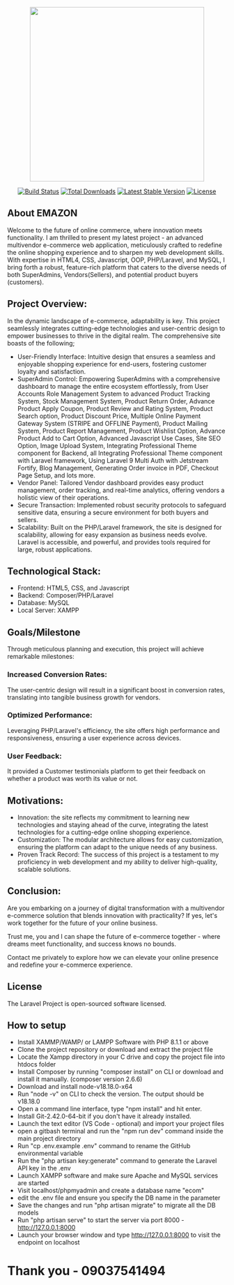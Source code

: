 <p align="center"><a href="#" target="_blank"><img src="https://raw.githubusercontent.com/laravel/art/master/logo-lockup/5%20SVG/2%20CMYK/1%20Full%20Color/laravel-logolockup-cmyk-red.svg" width="400"></a></p>

<p align="center">
<a href="#"><img src="https://travis-ci.org/laravel/framework.svg" alt="Build Status"></a>
<a href="#"><img src="https://img.shields.io/packagist/dt/laravel/framework" alt="Total Downloads"></a>
<a href="#"><img src="https://img.shields.io/packagist/v/laravel/framework" alt="Latest Stable Version"></a>
<a href="#"><img src="https://img.shields.io/packagist/l/laravel/framework" alt="License"></a>
</p>

## About EMAZON 

Welcome to the future of online commerce, where innovation meets functionality. I am thrilled to present my latest project - an advanced multivendor e-commerce web application, meticulously crafted to redefine the online shopping experience and to sharpen my web development skills. With expertise in HTML4, CSS, Javascript, OOP, PHP/Laravel, and MySQL, I bring forth a robust, feature-rich platform that caters to the diverse needs of both SuperAdmins, Vendors(Sellers), and potential product buyers (customers).

## Project Overview:

In the dynamic landscape of e-commerce, adaptability is key. This project seamlessly integrates cutting-edge technologies and user-centric design to empower businesses to thrive in the digital realm. The comprehensive site boasts of the following;

- User-Friendly Interface: Intuitive design that ensures a seamless and enjoyable shopping experience for end-users, fostering customer loyalty and satisfaction.
- SuperAdmin Control: Empowering SuperAdmins with a comprehensive dashboard to manage the entire ecosystem effortlessly, from User Accounts Role Management System to advanced Product Tracking System, Stock Management System, Product Return Order, Advance Product Apply Coupon, Product Review and Rating System, Product Search option, Product Discount Price, Multiple Online Payment Gateway System (STRIPE and OFFLINE Payment), Product Mailing System, Product Report Management, Product Wishlist Option, Advance Product Add to Cart Option, Advanced Javascript Use Cases, Site SEO Option, Image Upload System, Integrating Professional Theme component for Backend, all Integrating Professional Theme component with Laravel framework, Using Laravel 9 Multi Auth with Jetstream Fortify, Blog Management, Generating Order invoice in PDF, Checkout Page Setup, and lots more.
- Vendor Panel: Tailored Vendor dashboard provides easy product management, order tracking, and real-time analytics, offering vendors a holistic view of their operations.
- Secure Transaction: Implemented robust security protocols to safeguard sensitive data, ensuring a secure environment for both buyers and sellers.
- Scalability: Built on the PHP/Laravel framework, the site is designed for scalability, allowing for easy expansion as business needs evolve. Laravel is accessible, and powerful, and provides tools required for large, robust applications.

## Technological Stack:

- Frontend: HTML5, CSS, and Javascript
- Backend: Composer/PHP/Laravel
- Database: MySQL
- Local Server: XAMPP

## Goals/Milestone 

Through meticulous planning and execution, this project will achieve remarkable milestones:

### Increased Conversion Rates: 

The user-centric design will result in a significant boost in conversion rates, translating into tangible business growth for vendors. 


### Optimized Performance:

Leveraging PHP/Laravel's efficiency, the site offers high performance and responsiveness, ensuring a user experience across devices.

### User Feedback: 

It provided a Customer testimonials platform to get their feedback on whether a product was worth its value or not.

## Motivations:

- Innovation: the site reflects my commitment to learning new technologies and staying ahead of the curve, integrating the latest technologies for a cutting-edge online shopping experience.
- Customization: The modular architecture allows for easy customization, ensuring the platform can adapt to the unique needs of any business.
- Proven Track Record: The success of this project is a testament to my proficiency in web development and my ability to deliver high-quality, scalable solutions.


## Conclusion:

Are you embarking on a journey of digital transformation with a multivendor e-commerce solution that blends innovation with practicality? If yes, let's work together for the future of your online business.

Trust me, you and I can shape the future of e-commerce together - where dreams meet functionality, and success knows no bounds.

Contact me privately to explore how we can elevate your online presence and redefine your e-commerce experience.

## License

The Laravel Project is open-sourced software licensed. 

## How to setup

- Install XAMMP/WAMP/ or LAMPP Software with PHP 8.1.1 or above
- Clone the project repository or download and extract the project file
- Locate the Xampp directory in your C drive and copy the project file into htdocs folder
- Install Composer by running "composer install" on CLI or download and install it manually. (composer version 2.6.6)
- Download and install node-v18.18.0-x64
- Run "node -v" on CLI to check the version. The output should be v18.18.0
- Open a command line interface, type "npm install" and hit enter.
- Install Git-2.42.0-64-bit if you don't have it already installed.
- Launch the text editor (VS Code - optional) and import your project files
- open a gitbash terminal and run the "npm run dev" command inside the main project directory
- Run "cp .env.example .env" command to rename the GitHub environmental variable
- Run the "php artisan key:generate" command to generate the Laravel API key in the .env
- Launch XAMPP software and make sure Apache and MySQL services are started
- Visit localhost/phpmyadmin and create a database name "ecom"
- edit the .env file and ensure you specify the DB name in the parameter
- Save the changes and run "php artisan migrate" to migrate all the DB models
- Run "php artisan serve" to start the server via port 8000 - http://127.0.0.1:8000
- Launch your browser window and type http://127.0.0.1:8000 to visit the endpoint on localhost

# Thank you - 09037541494
